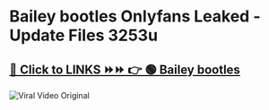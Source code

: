 
 # Bailey bootles Onlyfans Leaked - Update Files 3253u

## <h2><a href="https://clipsfans.com/Bailey_bootles&ref=git">🔗 Click to LINKS ⏩⏩ 👉 🟢 Bailey bootles </a></h2>

<a href="https://clipsfans.com/Bailey_bootles&ref=git" rel="nofollow" data-target="animated-image.originalLink"><img src="https://i.ibb.co.com/xMMVF88/686577567.gif" alt="Viral Video Original" style="max-width: 100%; display: inline-block;" data-target="animated-image.originalImage"></a>

